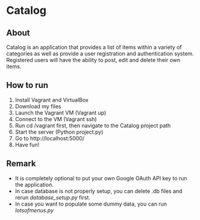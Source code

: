 # Catalog
## About
Catalog is an application that provides a list of items within a variety of categories as well as provide a user registration and authentication system. Registered users will have the ability to post, edit and delete their own items.
## How to run
1. Install Vagrant and VirtualBox
2. Download my files
3. Launch the Vagrant VM (Vagrant up)
4. Connect to the VM (Vagrant ssh)
5. Run cd /vagrant first, then navigate to the Catalog project path
6. Start the server (Python project.py)
7. Go to http://localhost:5000/
8. Have fun!

## Remark
* It is completely optional to put your own Google OAuth API key to run the application.
* In case database is not properly setup, you can delete .db files and rerun *database_setup.py* first.
* In case you want to populate some dummy data, you can run *lotsofmenus.py*

